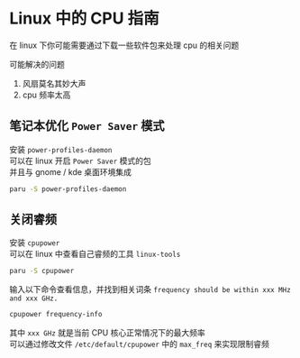 # Linux 中的 CPU 指南

在 linux 下你可能需要通过下载一些软件包来处理 cpu 的相关问题

可能解决的问题

1. 风扇莫名其妙大声
2. cpu 频率太高

## 笔记本优化 `Power Saver` 模式

安装 `power-profiles-daemon`  
可以在 linux 开启 `Power Saver` 模式的包  
并且与 gnome / kde 桌面环境集成

```bash
paru -S power-profiles-daemon
```

## 关闭睿频

安装 `cpupower`  
可以在 linux 中查看自己睿频的工具 `linux-tools`

```bash
paru -S cpupower
```

输入以下命令查看信息，并找到相关词条
`frequency should be within xxx MHz and xxx GHz.`

```bash
cpupower frequency-info
```

其中 `xxx GHz` 就是当前 CPU 核心正常情况下的最大频率  
可以通过修改文件 `/etc/default/cpupower` 中的 `max_freq` 来实现限制睿频
